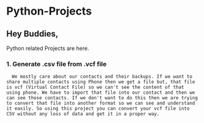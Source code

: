# Python-Projects
## Hey Buddies, 
Python related Projects are here.
### 1. Generate .csv file from .vcf file
      We mostly care about our contacts and their backups. If we want to share multiple contacts using Phone then we get a file but, that file is vcf (Virtual Contact File) so we can't see the content of that using phone. We have to import that file into our contact and then we can see those contacts. If we don't want to do this then we are trying to convert that file into another format so we can see and understand it easily. So using this project you can convert your vcf file into CSV without any loss of data and get it in a proper way. 
